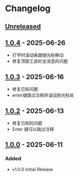 # Changelog

## [Unreleased]

## [1.0.4] - 2025-06-26

- 打字时滚动条跟随光标移动
- 修复顶部工具栏会消息的问题

## [1.0.3] - 2025-06-16

- 修复已知问题
- enter键跳过注释并滚动到光标处

## [1.0.2] - 2025-06-13

- 修复已知的问题
- Enter 键可以跳过注释

## [1.0.0] - 2025-06-11

### Added

- v1.0.0 Initial Release

[Unreleased]: https://github.com/JetBrains/intellij-platform-plugin-template/compare/v1.0.4...HEAD
[1.0.4]: https://github.com/JetBrains/intellij-platform-plugin-template/compare/v1.0.3...v1.0.4
[1.0.3]: https://github.com/JetBrains/intellij-platform-plugin-template/compare/v1.0.2...v1.0.3
[1.0.2]: https://github.com/JetBrains/intellij-platform-plugin-template/compare/v1.0.0...v1.0.2
[1.0.0]: https://github.com/JetBrains/intellij-platform-plugin-template/commits/v1.0.0
